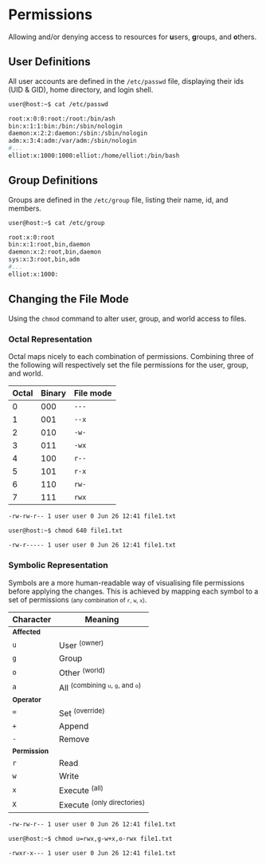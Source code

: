 # Permissions

Allowing and/or denying access to resources for **u**sers, **g**roups,
and **o**thers.

## User Definitions

All user accounts are defined in the `/etc/passwd` file, displaying
their ids (UID & GID), home directory, and login shell.

```bash
user@host:~$ cat /etc/passwd
```
```bash
root:x:0:0:root:/root:/bin/ash
bin:x:1:1:bin:/bin:/sbin/nologin
daemon:x:2:2:daemon:/sbin:/sbin/nologin
adm:x:3:4:adm:/var/adm:/sbin/nologin
#...
elliot:x:1000:1000:elliot:/home/elliot:/bin/bash
```

## Group Definitions

Groups are defined in the `/etc/group` file, listing their name, id, and
members.

```bash
user@host:~$ cat /etc/group
```
```bash
root:x:0:root
bin:x:1:root,bin,daemon
daemon:x:2:root,bin,daemon
sys:x:3:root,bin,adm
#...
elliot:x:1000:
```

## Changing the File Mode

Using the `chmod` command to alter user, group, and world access to files.

### Octal Representation

Octal maps nicely to each combination of permissions. Combining three of
the following will respectively set the file permissions for the user,
group, and world.

| Octal | Binary | File mode |
|-------|--------|-----------|
| 0 | 000 | `---` |
| 1 | 001 | `--x` |
| 2 | 010 | `-w-` |
| 3 | 011 | `-wx` |
| 4 | 100 | `r--` |
| 5 | 101 | `r-x` |
| 6 | 110 | `rw-` |
| 7 | 111 | `rwx` |

```bash
-rw-rw-r-- 1 user user 0 Jun 26 12:41 file1.txt
```
```bash
user@host:~$ chmod 640 file1.txt
```
```bash
-rw-r----- 1 user user 0 Jun 26 12:41 file1.txt
```

### Symbolic Representation

Symbols are a more human-readable way of visualising file permissions
before applying the changes. This is achieved by mapping each symbol to
a set of permissions <small>(any combination of `r`, `w`, `x`)</small>.

| Character | Meaning |
|-----------|---------|
| <small>**Affected**<small> |  |
| `u` | User <sup>(owner)<sup> |
| `g` | Group |
| `o` | Other <sup>(world)</sup> |
| `a` | All <sup>(combining `u`, `g`, and `o`)</sup> |
| <small>**Operator**<small> |  |
| `=` | Set <sup>(override)<sup> |
| `+` | Append |
| `-` | Remove |
| <small>**Permission**<small> |  |
| `r` | Read |
| `w` | Write |
| `x` | Execute <sup>(all)</sup> |
| `X` | Execute <sup>(only directories)</sup> |

```bash
-rw-rw-r-- 1 user user 0 Jun 26 12:41 file1.txt
```
```bash
user@host:~$ chmod u=rwx,g-w+x,o-rwx file1.txt
```
```bash
-rwxr-x--- 1 user user 0 Jun 26 12:41 file1.txt
```
